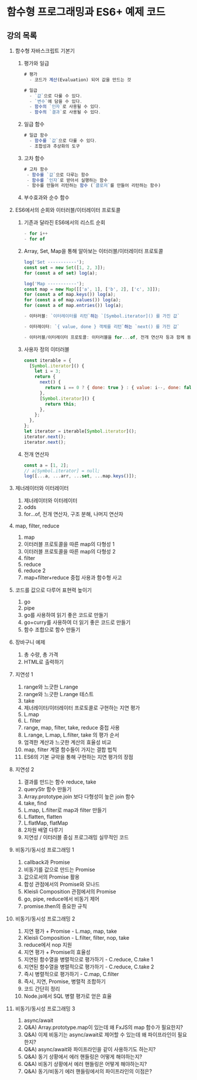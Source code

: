 # 함수형 프로그래밍과 ES6+ 예제 코드

## 강의 목록

1. 함수형 자바스크립트 기본기

   1. 평가와 일급

      ```javascript
      # 평가
        - 코드가 계산(Evaluation) 되어 값을 만드는 것

      # 일급
        - `값`으로 다룰 수 있다.
        - `변수`에 담을 수 있다.
        - 함수의 `인자`로 사용될 수 있다.
        - 함수의 `결과`로 사용될 수 있다.
      ```

   2. 일급 함수

      ```javascript
      # 일급 함수
        - 함수를 `값`으로 다룰 수 있다.
        - 조합성과 추상화의 도구
      ```

   3. 고차 함수

      ```javascript
      # 고차 함수
       - 함수를 `값`으로 다루는 함수
       - 함수를 `인자`로 받아서 실행하는 함수
       - 함수를 만들어 리턴하는 함수 (`클로저`를 만들어 리턴하는 함수)
      ```

   4. 부수효과와 순수 함수

2. ES6에서의 순회와 이터러블/이터레이터 프로토콜

   1. 기존과 달라진 ES6에서의 리스트 순회
      ```javascript
      - for i++
      - for of
      ```
   2. Array, Set, Map을 통해 알아보는 이터러블/이터레이터 프로토콜

      ```javascript
      log('Set -----------');
      const set = new Set([1, 2, 3]);
      for (const a of set) log(a);

      log('Map -----------');
      const map = new Map([['a', 1], ['b', 2], ['c', 3]]);
      for (const a of map.keys()) log(a);
      for (const a of map.values()) log(a);
      for (const a of map.entries()) log(a);

      - 이터러블: `이터레이터를 리턴`하는 `[Symbol.iterator]() 를 가진 값`

      - 이터레이터: `{ value, done } 객체를 리턴`하는 `next() 를 가진 값`

      - 이터러블/이터레이터 프로토콜: 이터러블을 for...of, 전개 연산자 등과 함께 동작하도록한 규약
      ```

   3. 사용자 정의 이터러블
      ```javascript
      const iterable = {
        [Symbol.iterator]() {
          let i = 3;
          return {
            next() {
              return i == 0 ? { done: true } : { value: i--, done: false };
            },
            [Symbol.iterator]() {
              return this;
            },
          };
        },
      };
      let iterator = iterable[Symbol.iterator]();
      iterator.next();
      iterator.next();
      ```
   4. 전개 연산자

      ```javascript
      const a = [1, 2];
      // a[Symbol.iterator] = null;
      log([...a, ...arr, ...set, ...map.keys()]);
      ```

3. 제너레이터와 이터레이터
   1. 제너레이터와 이터레이터
   2. odds
   3. for...of, 전개 연산자, 구조 분해, 나머지 연산자
4. map, filter, reduce
   1. map
   2. 이터러블 프로토콜을 따른 map의 다형성 1
   3. 이터러블 프로토콜을 따른 map의 다형성 2
   4. filter
   5. reduce
   6. reduce 2
   7. map+filter+reduce 중첩 사용과 함수형 사고
5. 코드를 값으로 다루어 표현력 높이기
   1. go
   2. pipe
   3. go를 사용하여 읽기 좋은 코드로 만들기
   4. go+curry를 사용하여 더 읽기 좋은 코드로 만들기
   5. 함수 조합으로 함수 만들기
6. 장바구니 예제
   1. 총 수량, 총 가격
   2. HTML로 출력하기
7. 지연성 1
   1. range와 느긋한 L.range
   2. range와 느긋한 L.range 테스트
   3. take
   4. 제너레이터/이터레이터 프로토콜로 구현하는 지연 평가
   5. L.map
   6. L. filter
   7. range, map, filter, take, reduce 중첩 사용
   8. L.range, L.map, L.filter, take 의 평가 순서
   9. 엄격한 계산과 느긋한 계산의 효율성 비교
   10. map, filter 계열 함수들이 가지는 결합 법칙
   11. ES6의 기본 규악을 통해 구현하는 지연 평가의 장점
8. 지연성 2
   1. 결과를 만드는 함수 reduce, take
   2. queryStr 함수 만들기
   3. Array.prototype.join 보다 다형성이 높은 join 함수
   4. take, find
   5. L.map, L.filter로 map과 filter 만들기
   6. L.flatten, flatten
   7. L.flatMap, flatMap
   8. 2차원 배열 다루기
   9. 지연성 / 이터러블 중심 프로그래밍 실무적인 코드
9. 비동기/동시성 프로그래밍 1
   1. callback과 Promise
   2. 비동기를 값으로 만드는 Promise
   3. 값으로서의 Promise 활용
   4. 합성 관점에서의 Promise와 모나드
   5. Kleisli Composition 관점에서의 Promise
   6. go, pipe, reduce에서 비동기 제어
   7. promise.then의 중요한 규칙
10. 비동기/동시성 프로그래밍 2
    1. 지연 평가 + Promise - L.map, map, take
    2. Kleisli Composition - L.filter, filter, nop, take
    3. reduce에서 nop 지원
    4. 지연 평가 + Promise의 효율성
    5. 지연된 함수열을 병렬적으로 평가하기 - C.reduce, C.take 1
    6. 지연된 함수열을 병렬적으로 평가하기 - C.reduce, C.take 2
    7. 즉시 병렬적으로 평가하기 - C.map, C.filter
    8. 즉시, 지연, Promise, 병렬적 조합하기
    9. 코드 간단히 정리
    10. Node.js에서 SQL 병렬 평가로 얻은 효율
11. 비동기/동시성 프로그래밍 3
    1. async/await
    2. Q&A) Array.prototype.map이 있는데 왜 FxJS의 map 함수가 필요한지?
    3. Q&A) 이제 비동기는 async/await로 제어할 수 있는데 왜 파이프라인이 필요한지?
    4. Q&A) async/await와 파이프라인을 같이 사용하기도 하는지?
    5. Q&A) 동기 상황에서 에러 핸들링은 어떻게 해야하는지?
    6. Q&A) 비동기 상황에서 에러 핸들링은 어떻게 해야하는지?
    7. Q&A) 동기/비동기 에러 핸들링에서의 파이프라인의 이점은?
